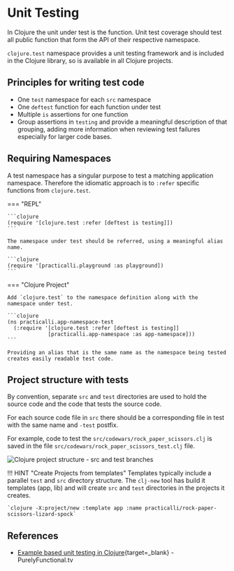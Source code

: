 # Unit Testing

In Clojure the unit under test is the function.  Unit test coverage should test all public function that form the API of their respective namespace.

`clojure.test` namespace provides a unit testing framework and is included in the Clojure library, so is available in all Clojure projects.


## Principles for writing test code

* One `test` namespace for each `src` namespace
* One `deftest` function for each function under test
* Multiple `is` assertions for one function
* Group assertions in `testing` and provide a meaningful description of that grouping, adding more information when reviewing test failures especially for larger code bases.


## Requiring Namespaces

A test namespace has a singular purpose to test a matching application namespace.  Therefore the idiomatic approach is to `:refer` specific functions from `clojure.test`.

=== "REPL"

    ```clojure
    (require '[clojure.test :refer [deftest is testing]])
    ```

    The namespace under test should be referred, using a meaningful alias name.

    ```clojure
    (require '[practicalli.playground :as playground])
    ```

=== "Clojure Project"

    Add `clojure.test` to the namespace definition along with the namespace under test.

    ```clojure
    (ns practicalli.app-namespace-test
      (:require '[clojure.test :refer [deftest is testing]]
                 [practicalli.app-namespace :as app-namespace]))
    ```

    Providing an alias that is the same name as the namespace being tested creates easily readable test code.



## Project structure with tests

By convention, separate `src` and `test` directories are used to hold the source code and the code that tests the source code.

For each source code file in `src` there should be a corresponding file in test with the same name and `-test` postfix.

For example, code to test the `src/codewars/rock_paper_scissors.clj` is saved in the file `src/codewars/rock_paper_scissors_test.clj` file.

![Clojure project structure - src and test branches](/images/clojure-project-structure-src-test-tree.png)

!!! HINT "Create Projects from templates"
    Templates typically include a parallel `test` and `src` directory structure.  The `clj-new` tool has build it templates (app, lib) and will create `src` and `test` directories in the projects it creates.

    `clojure -X:project/new :template app :name practicalli/rock-paper-scissors-lizard-spock`


## References

* [Example based unit testing in Clojure](https://purelyfunctional.tv/mini-guide/example-based-unit-testing-in-clojure/){target=_blank} - PurelyFunctional.tv
